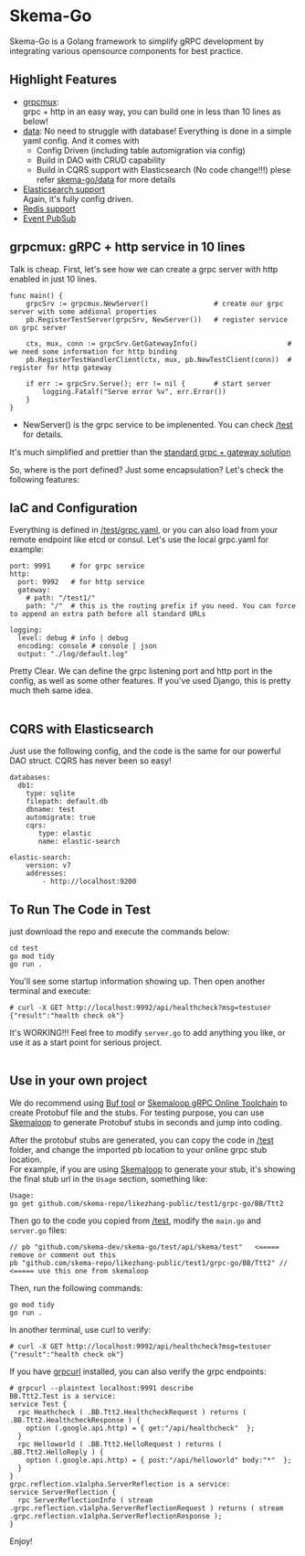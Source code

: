 # Skema-Go
Skema-Go is a Golang framework to simplify gRPC development by integrating various opensource components for best practice.  

## Highlight Features  
- [grpcmux](https://github.com/skema-dev/skema-go/tree/main/grpcmux):   
  grpc + http in an easy way, you can build one in less than 10 lines as below!
- [data](https://github.com/skema-dev/skema-go/tree/main/data): 
  No need to struggle with database! Everything is done in a simple yaml config. And it comes with  
  - Config Driven (including table automigration via config)  
  - Build in DAO with CRUD capability  
  - Build in CQRS support with Elasticsearch (No code change!!!)
  plese refer [skema-go/data](https://github.com/skema-dev/skema-go/tree/main/data) for more details
- [Elasticsearch support](https://github.com/skema-dev/skema-go/tree/main/elastic)  
  Again, it's fully config driven.
- [Redis support](https://github.com/skema-dev/skema-go/tree/main/redis)
- [Event PubSub](https://github.com/skema-dev/skema-go/tree/main/event)

## grpcmux: gRPC + http service in 10 lines
Talk is cheap. First, let's see how we can create a grpc server with http enabled in just 10 lines.
```
func main() {
	grpcSrv := grpcmux.NewServer()                # create our grpc server with some addional properties
	pb.RegisterTestServer(grpcSrv, NewServer())   # register service on grpc server

	ctx, mux, conn := grpcSrv.GetGatewayInfo()                      # we need some information for http binding
	pb.RegisterTestHandlerClient(ctx, mux, pb.NewTestClient(conn))  # register for http gateway

	if err := grpcSrv.Serve(); err != nil {       # start server
		logging.Fatalf("Serve error %v", err.Error())
	}
}
```
* NewServer() is the grpc service to be implenented. You can check [/test](https://github.com/skema-dev/skema-go/tree/main/test) for details.  

It's much simplified and prettier than the [standard grpc + gateway solution](https://grpc-ecosystem.github.io/grpc-gateway/docs/tutorials/adding_annotations/)  

So, where is the port defined? Just some encapsulation?  Let's check the following features:
<br/>

## IaC and Configuration
Everything is defined in [/test/grpc.yaml](https://github.com/skema-dev/skema-go/tree/main/test/grpc.yaml), or you can also load from your remote endpoint like etcd or consul. Let's use the local grpc.yaml for example:  
```
port: 9991     # for grpc service
http:
  port: 9992   # for http service
  gateway:
    # path: "/test1/"
    path: "/"  # this is the routing prefix if you need. You can force to append an extra path before all standard URLs

logging:
  level: debug # info | debug
  encoding: console # console | json
  output: "./log/default.log"
```
  
Pretty Clear. We can define the grpc listening port and http port in the config, as well as some other features. If you've used Django, this is pretty much theh same idea.  
<br/>

## CQRS with Elasticsearch  
Just use the following config, and the code is the same for our powerful DAO struct. CQRS has never been so easy!  
```
databases:
  db1:
    type: sqlite
    filepath: default.db
    dbname: test
    automigrate: true
    cqrs:
       type: elastic
       name: elastic-search

elastic-search:
    version: v7
    addresses:
        - http://localhost:9200
```

## To Run The Code in Test
just download the repo and execute the commands below:  
```
cd test
go mod tidy
go run .
```
  
You'll see some startup information showing up. Then open another terminal and execute:  
```
# curl -X GET http://localhost:9992/api/healthcheck?msg=testuser
{"result":"health check ok"}
```
  
It's WORKING!!! Feel free to modify `server.go` to add anything you like, or use it as a start point for serious project.  
<br/>
  
  
## Use in your own project  
We do recommend using [Buf tool](https://buf.build/) or [Skemaloop gRPC Online Toolchain](https://www.skemaloop.dev) to create Protobuf file and the stubs. For testing purpose, you can use  [Skemaloop](https://www.skemaloop.dev) to generate Protobuf stubs in seconds and jump into coding.  

After the protobuf stubs are generated, you can copy the code in [/test](https://github.com/skema-dev/skema-go/tree/main/test) folder, and change the imported pb location to your online grpc stub location.  
For example, if you are using [Skemaloop](https://www.skemaloop.dev) to generate your stub, it's showing the final stub url in the `Usage` section, something like:   
```
Usage:
go get github.com/skema-repo/likezhang-public/test1/grpc-go/BB/Ttt2
```
  
Then go to the code you copied from [/test](https://github.com/skema-dev/skema-go/tree/main/test), modify the `main.go` and `server.go` files:  
```
// pb "github.com/skema-dev/skema-go/test/api/skema/test"   <===== remove or comment out this
pb "github.com/skema-repo/likezhang-public/test1/grpc-go/BB/Ttt2" // <===== use this one from skemaloop
```
  
Then, run the following commands:  
```
go mod tidy
go run .
```
  
In another terminal, use curl to verify:  
```
# curl -X GET http://localhost:9992/api/healthcheck?msg=testuser
{"result":"health check ok"}
```
  
If you have [grpcurl](https://github.com/fullstorydev/grpcurl) installed, you can also verify the grpc endpoints:  
```
# grpcurl --plaintext localhost:9991 describe
BB.Ttt2.Test is a service:
service Test {
  rpc Heathcheck ( .BB.Ttt2.HealthcheckRequest ) returns ( .BB.Ttt2.HealthcheckResponse ) {
    option (.google.api.http) = { get:"/api/healthcheck"  };
  }
  rpc Helloworld ( .BB.Ttt2.HelloRequest ) returns ( .BB.Ttt2.HelloReply ) {
    option (.google.api.http) = { post:"/api/helloworld" body:"*"  };
  }
}
grpc.reflection.v1alpha.ServerReflection is a service:
service ServerReflection {
  rpc ServerReflectionInfo ( stream .grpc.reflection.v1alpha.ServerReflectionRequest ) returns ( stream .grpc.reflection.v1alpha.ServerReflectionResponse );
}
```
Enjoy!